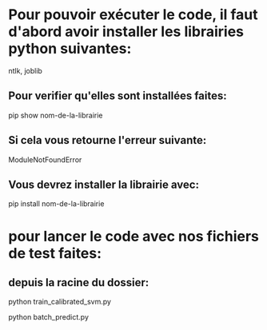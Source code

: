 # Pour pouvoir exécuter le code, il faut d'abord avoir installer les librairies python suivantes:
ntlk, joblib

## Pour verifier qu'elles sont installées faites:
pip show nom-de-la-librairie

## Si cela vous retourne l'erreur suivante:
ModuleNotFoundError

## Vous devrez installer la librairie avec:
pip install nom-de-la-librairie

# pour lancer le code avec nos fichiers de test faites:
## depuis la racine du dossier:
python train_calibrated_svm.py

python batch_predict.py

